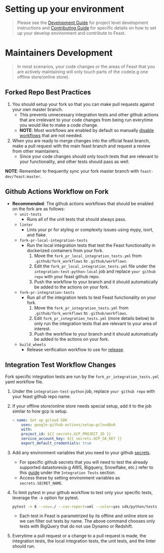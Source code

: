 # Setting up your environment
> Please see the [Development Guide](https://docs.feast.dev/project/development-guide) for project level development instructions and [Contributing Guide](https://github.com/feast-dev/feast/blob/master/CONTRIBUTING.md) for specific details on how to set up your develop environment and contribute to Feast.

# Maintainers Development
> In most scenarios, your code changes or the areas of Feast that you are actively maintaining will only touch parts of the code(e.g one offline store/online store).

## Forked Repo Best Practices
1.  You should setup your fork so that you can make pull requests against your own master branch.
    - This prevents unnecessary integration tests and other github actions that are irrelevant to your code changes from being run everytime you would like to make a code change.
    - **NOTE**: Most workflows are enabled by default so manually [disable workflows](https://docs.github.com/en/actions/managing-workflow-runs/disabling-and-enabling-a-workflow) that are not needed.
2. When you are ready to merge changes into the official feast branch, make a pull request with the main feast branch and request a review from other maintainers.
    - Since your code changes should only touch tests that are relevant to your functionality, and other tests should pass as well.

**NOTE**: Remember to frequently sync your fork master branch with `feast-dev/feast:master`.

## Github Actions Workflow on Fork
- **Recommended**: The github actions workflows that should be enabled on the fork are as follows:
    - `unit-tests`
        - Runs all of the unit tests that should always pass.
    - `linter`
        - Lints your pr for styling or complexity issues using mypy, isort, and flake.
    - `fork-pr-local-integration-tests`
        - Run the local integration tests that test the Feast functionality in dockerized containers from your fork.
            1. Move the `fork_pr_local_integration_tests.yml` from `.github/fork_workflows` to `.github/workflows`.
            2. Edit the `fork_pr_local_integration_tests.yml` file under the `integration-test-python-local` job and replace `your github repo` with your feast github repo.
            3. Push the workflow to your branch and it should automatically be added to the actions on your fork.
    - `fork-pr-integration-tests`
        - Run all of the integration tests to test Feast functionality on your fork.
            1. Move the `fork_pr_integration_tests.yml` from `.github/fork_workflows` to `.github/workflows`.
            2. Edit `fork_pr_integration_tests.yml` (more details below) to only run the integration tests that are relevant to your area of interest.
            3. Push the workflow to your branch and it should automatically be added to the actions on your fork.
    - `build_wheels`
        - Release verification workflow to use for [release](docs/project/release-process.md).

## Integration Test Workflow Changes
Fork specific integration tests are run by the `fork_pr_integration_tests.yml` yaml workflow file.

1. Under the `integration-test-python` job, replace `your github repo` with your feast github repo name.
2. If your offline store/online store needs special setup, add it to the job similar to how gcp is setup.

    ```yaml
    - name: Set up gcloud SDK
        uses: google-github-actions/setup-gcloud@v0
        with:
        project_id: ${{ secrets.GCP_PROJECT_ID }}
        service_account_key: ${{ secrets.GCP_SA_KEY }}
        export_default_credentials: true
    ```

3. Add any environment variables that you need to your github [secrets](https://github.com/Azure/actions-workflow-samples/blob/master/assets/create-secrets-for-GitHub-workflows.md).
    - For specific github secrets that you will need to test the already supported datastores(e.g AWS, Bigquery, Snowflake, etc.) refer to this [guide](https://github.com/feast-dev/feast/blob/master/CONTRIBUTING.md) under the `Integration Tests` section.
    - Access these by setting environment variables as `secrets.SECRET_NAME`.
4. To limit pytest in your github workflow to test only your specific tests, leverage the `-k` option for pytest.

    ```bash
    pytest -n 8 --cov=./ --cov-report=xml --color=yes sdk/python/tests --integration --durations=5 --timeout=1200 --timeout_method=thread -k "BigQuery and not dynamo and not Redshift"
    ```

    - Each test in Feast is parametrized by its offline and online store so we can filter out tests by name. The above command chooses only tests with BigQuery that do not use Dynamo or Redshift.

5. Everytime a pull request or a change to a pull request is made, the integration tests, the local integration tests, the unit tests, and the linter should run.
